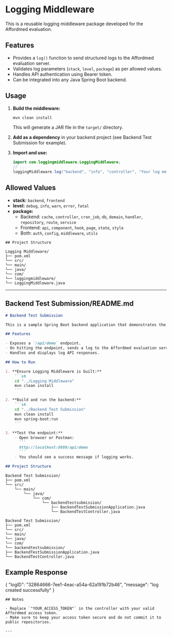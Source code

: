 # Logging Middleware

This is a reusable logging middleware package developed for the Affordmed evaluation.

## Features

- Provides a `log()` function to send structured logs to the Affordmed evaluation server.
- Validates log parameters (`stack`, `level`, `package`) as per allowed values.
- Handles API authentication using Bearer token.
- Can be integrated into any Java Spring Boot backend.

## Usage

1. **Build the middleware:**
    ```sh
    mvn clean install
    ```
    This will generate a JAR file in the `target/` directory.

2. **Add as a dependency** in your backend project (see Backend Test Submission for example).

3. **Import and use:**
    ```java
    import com.loggingmiddleware.LoggingMiddleware;
    // ...
    loggingMiddleware.log("backend", "info", "controller", "Your log message", "YOUR_ACCESS_TOKEN");
    ```

## Allowed Values

- **stack:** `backend`, `frontend`
- **level:** `debug`, `info`, `warn`, `error`, `fatal`
- **package:**  
  - Backend: `cache`, `controller`, `cron_job`, `db`, `domain`, `handler`, `repository`, `route`, `service`
  - Frontend: `api`, `component`, `hook`, `page`, `state`, `style`
  - Both: `auth`, `config`, `middleware`, `utils`

```
## Project Structure

Logging Middleware/
├── pom.xml
└── src/
└── main/
└── java/
└── com/
└── loggingmiddleware/
└── LoggingMiddleware.java

```

---

## **Backend Test Submission/README.md**

```markdown
# Backend Test Submission

This is a sample Spring Boot backend application that demonstrates the usage of the Logging Middleware.

## Features

- Exposes a `/api/demo` endpoint.
- On hitting the endpoint, sends a log to the Affordmed evaluation server using the Logging Middleware.
- Handles and displays log API responses.

## How to Run

1. **Ensure Logging Middleware is built:**
    ```sh
    cd "../Logging Middleware"
    mvn clean install
    ```

2. **Build and run the backend:**
    ```sh
    cd "../Backend Test Submission"
    mvn clean install
    mvn spring-boot:run
    ```

3. **Test the endpoint:**
    - Open browser or Postman:
      ```
      http://localhost:8080/api/demo
      ```
    - You should see a success message if logging works.

## Project Structure

```
```
Backend Test Submission/
├── pom.xml
└── src/
    └── main/
        └── java/
            └── com/
                └── backendtestsubmission/
                    ├── BackendTestSubmissionApplication.java
                    └── BackendTestController.java
```

```
Backend Test Submission/
├── pom.xml
└── src/
└── main/
└── java/
└── com/
└── backendtestsubmission/
├── BackendTestSubmissionApplication.java
└── BackendTestController.java
```
## Example Response
{
    "logID": "32864666-7ee1-4eac-a54a-62a191b72b46",
    "message": "log created successfully"
}

```
## Notes

- Replace `"YOUR_ACCESS_TOKEN"` in the controller with your valid Affordmed access token.
- Make sure to keep your access token secure and do not commit it to public repositories.

---


